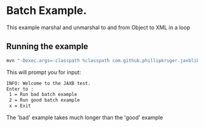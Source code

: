 # Batch Example.

This example marshal and unmarshal to and from Object to XML in a loop

## Running the example

```bash
mvn "-Dexec.args=-classpath %classpath com.github.phillipkruger.jaxblib.example.PlainJavaApplication" -Dexec.executable=/usr/lib/jvm/java-openjdk/bin/java process-classes org.codehaus.mojo:exec-maven-plugin:1.5.0:exec
```

This will prompt you for input:

```bash
INFO: Welcome to the JAXB test.
Enter to :
 1 = Run bad batch example
 2 = Run good batch example
 x = Exit
```

The 'bad' example takes much longer than the 'good' example